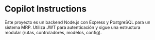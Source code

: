 # Copilot Instructions
<!-- Use this file to provide workspace-specific custom instructions to Copilot. For more details, visit https://code.visualstudio.com/docs/copilot/copilot-customization#_use-a-githubcopilotinstructionsmd-file -->

Este proyecto es un backend Node.js con Express y PostgreSQL para un sistema MRP. Utiliza JWT para autenticación y sigue una estructura modular (rutas, controladores, modelos, config).
